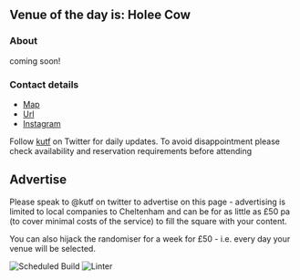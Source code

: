 <!-- lunch_item starts -->
## Venue of the day is: Holee Cow

### About

coming soon!

### Contact details

- [Map](https://www.google.com/maps/place/Holee%20Cow+Cheltenham/)
- [Url](https://holeecowburgers.co.uk)
- [Instagram](https://www.instagram.com/holeecowburgers/)

<!-- lunch_item ends -->


Follow [kutf](https://twitter.com/kutf) on Twitter for daily updates. To avoid disappointment please check availability and reservation requirements before attending

## Advertise

Please speak to @kutf on twitter to advertise on this page - advertising is limited to local companies to Cheltenham and can be for as little as £50 pa (to cover minimal costs of the service) to fill the square with your content.

You can also hijack the randomiser for a week for £50 - i.e. every day your venue will be selected.

![Scheduled Build](https://github.com/Cheltenham-Open-Data/lunches/workflows/Scheduled%20Build/badge.svg)
![Linter](https://github.com/Cheltenham-Open-Data/lunches//workflows/Linter/badge.svg)
